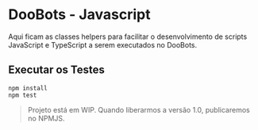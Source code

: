 # DooBots - Javascript

Aqui ficam as classes helpers para facilitar o desenvolvimento de scripts JavaScript e TypeScript a serem executados no DooBots.

## Executar os Testes

```shell
npm install
npm test
```

> Projeto está em WIP. Quando liberarmos a versão 1.0, publicaremos no NPMJS.